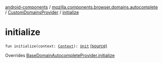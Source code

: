 [android-components](../../index.md) / [mozilla.components.browser.domains.autocomplete](../index.md) / [CustomDomainsProvider](index.md) / [initialize](./initialize.md)

# initialize

`fun initialize(context: `[`Context`](https://developer.android.com/reference/android/content/Context.html)`): `[`Unit`](https://kotlinlang.org/api/latest/jvm/stdlib/kotlin/-unit/index.html) [(source)](https://github.com/mozilla-mobile/android-components/blob/master/components/browser/domains/src/main/java/mozilla/components/browser/domains/autocomplete/Providers.kt#L38)

Overrides [BaseDomainAutocompleteProvider.initialize](../-base-domain-autocomplete-provider/initialize.md)

